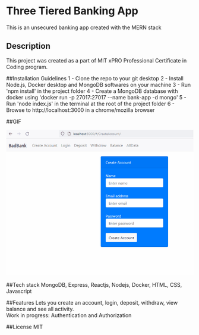 # Three Tiered Banking App
This is an unsecured banking app created with the MERN stack

## Description
This project was created as a part of MIT xPRO Professional Certificate in Coding program.  

##Installation Guidelines
1 - Clone the repo to your git desktop
2 - Install Node.js, Docker desktop and MongoDB softwares on your machine
3 - Run 'npm install' in the project folder
4 - Create a MongoDB database with docker using 'docker run -p 27017:27017 --name bank-app -d mongo'
5 - Run 'node index.js' in the terminal at the root of the project folder
6 - Browse to http://localhost:3000 in a chrome/mozilla browser

##GIF

![App](BadBankThreeTier.gif)

##Tech stack
MongoDB, Express, Reactjs, Nodejs, Docker, HTML, CSS, Javascript

##Features
Lets you create an account, login, deposit, withdraw, view balance and see all activity.  
Work in progress: Authentication and Authorization

##License
MIT
